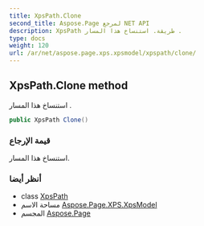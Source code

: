 ```yaml
---
title: XpsPath.Clone
second_title: Aspose.Page لمرجع NET API
description: XpsPath طريقة. استنساخ هذا المسار .
type: docs
weight: 120
url: /ar/net/aspose.page.xps.xpsmodel/xpspath/clone/
---
```

## XpsPath.Clone method

استنساخ هذا المسار .

```csharp
public XpsPath Clone()
```

### قيمة الإرجاع

استنساخ هذا المسار.

### أنظر أيضا

* class [XpsPath](../)
* مساحة الاسم [Aspose.Page.XPS.XpsModel](../../xpspath/)
* المجسم [Aspose.Page](../../../)


